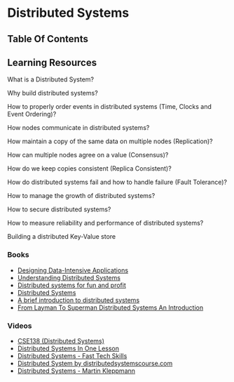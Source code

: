 # Distributed Systems

## Table Of Contents

## Learning Resources

What is a Distributed System?

Why build distributed systems?

How to properly order events in distributed systems (Time, Clocks and Event Ordering)?

How nodes communicate in distributed systems?

How maintain a copy of the same data on multiple nodes (Replication)?

How can multiple nodes agree on a value (Consensus)?

How do we keep copies consistent (Replica Consistent)?

How do distributed systems fail and how to handle failure (Fault Tolerance)?

How to manage the growth of distributed systems?

How to secure distributed systems?

How to measure reliability and performance of distributed systems?

Building a distributed Key-Value store

### Books

- [Designing Data-Intensive Applications](https://amzn.to/3AjOHJG)
- [Understanding Distributed Systems](https://amzn.to/3KuTDjH)
- [Distributed systems for fun and profit](http://book.mixu.net/distsys/)
- [Distributed Systems](https://amzn.to/3qQ139f)
- [A brief introduction to distributed systems](https://link.springer.com/content/pdf/10.1007%2Fs00607-016-0508-7.pdf)
- [From Layman To Superman Distributed Systems An Introduction](https://medium.com/coinmonks/from-layman-to-superman-distributed-systems-an-introduction-ef972cedaaba)

### Videos

- [CSE138 (Distributed Systems)](https://bit.ly/352uPze)
- [Distributed Systems In One Lesson](https://bit.ly/3IsazWo)
- [Distributed Systems - Fast Tech Skills](http://bit.ly/2EDAwBw)
- [Distributed System by distributedsystemscourse.com](https://bit.ly/3nP0L0K)
- [Distributed Systems - Martin Kleppmann](https://bit.ly/3An8vfn)
